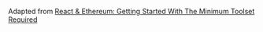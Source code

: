 Adapted from [React & Ethereum: Getting Started With The Minimum Toolset Required](https://levelup.gitconnected.com/https-medium-com-zubairnahmed-react-ethereum-getting-started-with-the-minimum-toolset-required-part-1-of-4-9562efa23d18)
